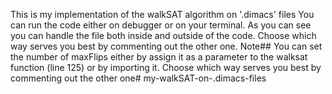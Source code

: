 This is my implementation of the walkSAT algorithm on '.dimacs' files
You can run the code either on debugger or on your terminal. 
As you can see you can handle the file both inside and outside of the code. Choose which way serves you best by commenting out the other one.
Note## 
You can set the number of maxFlips either by assign it as a parameter to the walksat function (line 125) or by importing it. Choose which way serves you best by commenting out the other one# my-walkSAT-on-.dimacs-files
